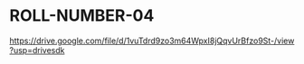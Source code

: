 # ROLL-NUMBER-04
https://drive.google.com/file/d/1vuTdrd9zo3m64WpxI8jQqvUrBfzo9St-/view?usp=drivesdk
